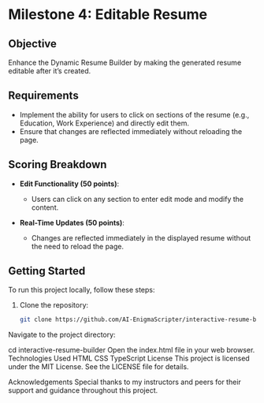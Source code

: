 # Milestone 4: Editable Resume

## Objective

Enhance the Dynamic Resume Builder by making the generated resume editable after it’s created.

## Requirements

- Implement the ability for users to click on sections of the resume (e.g., Education, Work Experience) and directly edit them.
- Ensure that changes are reflected immediately without reloading the page.

## Scoring Breakdown

- **Edit Functionality (50 points)**:
  - Users can click on any section to enter edit mode and modify the content.

- **Real-Time Updates (50 points)**:
  - Changes are reflected immediately in the displayed resume without the need to reload the page.

## Getting Started

To run this project locally, follow these steps:

1. Clone the repository:
   ```bash
   git clone https://github.com/AI-EnigmaScripter/interactive-resume-builder.git

Navigate to the project directory:

cd interactive-resume-builder
Open the index.html file in your web browser.
Technologies Used
HTML
CSS
TypeScript
License
This project is licensed under the MIT License. See the LICENSE file for details.

Acknowledgements
Special thanks to my instructors and peers for their support and guidance throughout this project.
